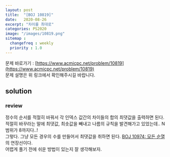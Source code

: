 ```yaml
---
layout: post
title:  "[BOJ 10819]"
date:   2020-08-26
excerpt: "차이를 최대로"
categories: PS2020
image: "/images/10819.png"
sitemap :
  changefreq : weekly
  priority : 1.0
---
```


문제 바로가기 : [https://www.acmicpc.net/problem/10819](https://www.acmicpc.net/problem/10819)<br>
문제 설명은 위 링크에서 확인해주시길 바랍니다.
<br>
## solution
<script src="https://gist.github.com/yooniversal/089633ffdb7907f8ba8ad8a64ef261e3.js"></script>

### review
정수의 순서를 적절히 바꿔서 각 인덱스 값간의 차이들의 합의 최댓값을 출력하면 된다.<br>
적절히 바꾸라는 말에 최댓값, 최솟값을 빼내고 나름의 규칙을 발견해가고 있었는데.. N 범위가 8까지다..!<br>
그렇다. 그냥 모든 경우의 수를 만들어서 최댓값을 취하면 된다. [BOJ 10974: 모든 순열](https://yooniversal.github.io/blog/post99/)의 연장선이다.<br>
어렵게 풀기 전에 쉬운 방법이 있는지 잘 생각해보자.

<script src="https://utteranc.es/client.js"
        repo="yooniversal/blog-comments"
        issue-term="pathname"
        theme="github-light"
        crossorigin="anonymous"
        async>
</script>
